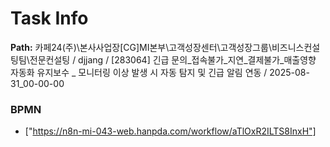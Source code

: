 # Task Info

**Path:** 카페24(주)\본사사업장\[CG]MI본부\고객성장센터\고객성장그룹\비즈니스컨설팅팀\전문컨설팅 / djjang / [283064] 긴급 문의_접속불가_지연_결제불가_매출영향 자동화 유지보수 _ 모니터링 이상 발생 시 자동 탐지 및 긴급 알림 연동 / 2025-08-31_00-00-00

### BPMN
- ["https://n8n-mi-043-web.hanpda.com/workflow/aTlOxR2ILTS8InxH"]

